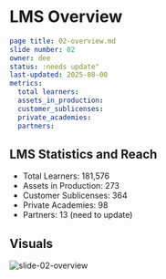 # LMS Overview

```yaml
page title: 02-overview.md
slide number: 02
owner: dee
status: :needs update" 
last-updated: 2025-08-00
metrics:
  total learners:
  assets_in_production:
  customer_sublicenses:
  private_academies:
  partners:
```
## LMS Statistics and Reach
- Total Learners: 181,576 
- Assets in Production: 273
- Customer Sublicenses: 364
- Private Academies: 98
- Partners: 13 (need to update)


## Visuals
  
![slide-02-overview](https://github.com/user-attachments/assets/5a0b9048-e220-4adb-9eb7-a1f2427af58d)
